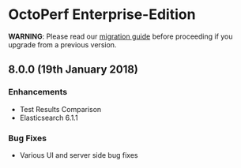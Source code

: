# OctoPerf Enterprise-Edition

**WARNING**: Please read our [migration guide](https://doc.octoperf.com/enterprise-edition/migration/) before proceeding if you upgrade from a previous version.

## 8.0.0 (19th January 2018)

### Enhancements

- Test Results Comparison
- Elasticsearch 6.1.1

### Bug Fixes

- Various UI and server side bug fixes

